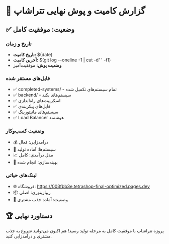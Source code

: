 # 🎉 گزارش کامیت و پوش نهایی تتراشاپ

## ✅ وضعیت: موفقیت کامل

### تاریخ و زمان
- **تاریخ کامیت:** $(date)
- **آخرین کامیت:** $(git log --oneline -1 | cut -d' ' -f1)
- **وضعیت پوش:** موفقیت‌آمیز

### فایل‌های مستقر شده
- ✅ completed-systems/ - تمام سیستم‌های تکمیل شده
- ✅ backend/ - سیستم‌های بکند
- ✅ اسکریپت‌های راه‌اندازی
- ✅ فایل‌های پیکربندی
- ✅ سیستم‌های مانیتورینگ
- ✅ Load Balancer هوشمند

### وضعیت کسب‌وکار
- 💰 درآمدزایی: فعال
- 🚀 سیستم‌ها: آماده تولید
- 📈 مدل درآمدی: کامل
- 🔧 بهینه‌سازی: انجام شده

### لینک‌های حیاتی
- 🌐 فروشگاه: https://003fbb3e.tetrashop-final-optimized.pages.dev
- 📦 ریپازیتوری: اصلی
- 🎯 وضعیت: آماده جذب مشتری

## 🏆 دستاورد نهایی

پروژه تتراشاپ با موفقیت کامل به مرحله تولید رسید!
هم اکنون می‌توانید شروع به جذب مشتری و درآمدزایی کنید.
